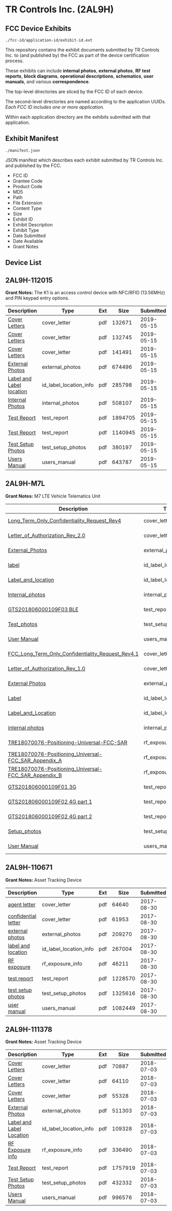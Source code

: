 # TR Controls Inc. (2AL9H)
## FCC Device Exhibits

```
./fcc-id/application-id/exhibit-id.ext
```

This repository contains the exhibit documents submitted by TR Controls Inc. to (and published by) the FCC as part of the device certification process.

These exhibits can include **internal photos**, **external photos**, **RF test reports**, **block diagrams**, **operational descriptions**, **schematics**, **user manuals**, and various **correspondence**.

The top-level directories are sliced by the FCC ID of each device.

The second-level directories are named according to the application UUIDs. *Each FCC ID includes one or more application.*

Within each application directory are the exhibits submitted with that application. 

## Exhibit Manifest

```
./manifest.json
```

JSON manifest which describes each exhibit submitted by TR Controls Inc. and published by the FCC.

- FCC ID
- Grantee Code
- Product Code
- MD5
- Path
- File Extension
- Content Type
- Size
- Exhibit ID
- Exhibit Description
- Exhibit Type
- Date Submitted
- Date Available
- Grant Notes

## Device List
## 2AL9H-112015
**Grant Notes:** The K1 is an access control device with NFC/RFID (13.56MHz) and PIN keypad entry options.

| Description | Type | Ext | Size | Submitted | Available |
| ----------- | ---- | --- | ---- | --------- | --------- |
| [Cover Letters](2AL9H-112015/05ce3ed120a2a4e155035eb890bf33a9/4279033.pdf) | cover_letter | pdf | 132671 | 2019-05-15 | 2019-05-15 |
| [Cover Letters](2AL9H-112015/05ce3ed120a2a4e155035eb890bf33a9/4279034.pdf) | cover_letter | pdf | 132745 | 2019-05-15 | 2019-05-15 |
| [Cover Letters](2AL9H-112015/05ce3ed120a2a4e155035eb890bf33a9/4279035.pdf) | cover_letter | pdf | 141491 | 2019-05-15 | 2019-05-15 |
| [External Photos](2AL9H-112015/05ce3ed120a2a4e155035eb890bf33a9/4279036.pdf) | external_photos | pdf | 674496 | 2019-05-15 | 2019-11-04 |
| [Label and Label location](2AL9H-112015/05ce3ed120a2a4e155035eb890bf33a9/4279038.pdf) | id_label_location_info | pdf | 285798 | 2019-05-15 | 2019-05-15 |
| [Internal Photos](2AL9H-112015/05ce3ed120a2a4e155035eb890bf33a9/4279037.pdf) | internal_photos | pdf | 508107 | 2019-05-15 | 2019-11-04 |
| [Test Report](2AL9H-112015/05ce3ed120a2a4e155035eb890bf33a9/4279043.pdf) | test_report | pdf | 1894705 | 2019-05-15 | 2019-05-15 |
| [Test Report](2AL9H-112015/05ce3ed120a2a4e155035eb890bf33a9/4279044.pdf) | test_report | pdf | 1140945 | 2019-05-15 | 2019-05-15 |
| [Test Setup Photos](2AL9H-112015/05ce3ed120a2a4e155035eb890bf33a9/4279042.pdf) | test_setup_photos | pdf | 380197 | 2019-05-15 | 2019-11-04 |
| [Users Manual](2AL9H-112015/05ce3ed120a2a4e155035eb890bf33a9/4279045.pdf) | users_manual | pdf | 643787 | 2019-05-15 | 2019-11-04 |
## 2AL9H-M7L
**Grant Notes:** M7 LTE Vehicle Telematics Unit

| Description | Type | Ext | Size | Submitted | Available |
| ----------- | ---- | --- | ---- | --------- | --------- |
| [Long_Term_Only_Confidentiality_Request_Rev4](2AL9H-M7L/51f27eae9164969fbfa45929b533e4a4/3966989.pdf) | cover_letter | pdf | 19190 | 2018-08-17 | 2018-08-17 |
| [Letter_of_Authorization_Rev_2.0](2AL9H-M7L/51f27eae9164969fbfa45929b533e4a4/3966992.pdf) | cover_letter | pdf | 19627 | 2018-08-17 | 2018-08-17 |
| [External_Photos](2AL9H-M7L/51f27eae9164969fbfa45929b533e4a4/3966986.pdf) | external_photos | pdf | 269753 | 2018-08-17 | 2018-08-17 |
| [label](2AL9H-M7L/51f27eae9164969fbfa45929b533e4a4/3966990.pdf) | id_label_location_info | pdf | 855314 | 2018-08-17 | 2018-08-17 |
| [Label_and_location](2AL9H-M7L/51f27eae9164969fbfa45929b533e4a4/3966991.pdf) | id_label_location_info | pdf | 234456 | 2018-08-17 | 2018-08-17 |
| [Internal_photos](2AL9H-M7L/51f27eae9164969fbfa45929b533e4a4/3966987.pdf) | internal_photos | pdf | 578142 | 2018-08-17 | 2018-08-17 |
| [GTS201806000109F03 BLE](2AL9H-M7L/51f27eae9164969fbfa45929b533e4a4/3966983.pdf) | test_report | pdf | 1171385 | 2018-08-17 | 2018-08-17 |
| [Test_photos](2AL9H-M7L/51f27eae9164969fbfa45929b533e4a4/3966985.pdf) | test_setup_photos | pdf | 80755 | 2018-08-17 | 2018-08-17 |
| [User Manual](2AL9H-M7L/51f27eae9164969fbfa45929b533e4a4/3966994.pdf) | users_manual | pdf | 193287 | 2018-08-17 | 2018-08-17 |
| [FCC_Long_Term_Only_Confidentiality_Request_Rev4.1](2AL9H-M7L/5770370e4c00d4ad7fdb4249aa67b55a/3966989.pdf) | cover_letter | pdf | 19190 | 2018-08-17 | 2018-08-17 |
| [Letter_of_Authorization_Rev_1.0](2AL9H-M7L/5770370e4c00d4ad7fdb4249aa67b55a/3966992.pdf) | cover_letter | pdf | 19627 | 2018-08-17 | 2018-08-17 |
| [External Photos](2AL9H-M7L/5770370e4c00d4ad7fdb4249aa67b55a/3966986.pdf) | external_photos | pdf | 269753 | 2018-08-17 | 2018-08-17 |
| [Label](2AL9H-M7L/5770370e4c00d4ad7fdb4249aa67b55a/3966990.pdf) | id_label_location_info | pdf | 855314 | 2018-08-17 | 2018-08-17 |
| [Label_and_Location](2AL9H-M7L/5770370e4c00d4ad7fdb4249aa67b55a/3966991.pdf) | id_label_location_info | pdf | 234456 | 2018-08-17 | 2018-08-17 |
| [internal photos](2AL9H-M7L/5770370e4c00d4ad7fdb4249aa67b55a/3966987.pdf) | internal_photos | pdf | 578142 | 2018-08-17 | 2018-08-17 |
| [TRE18070076-Positioning-Universal-FCC-SAR](2AL9H-M7L/5770370e4c00d4ad7fdb4249aa67b55a/3967000.pdf) | rf_exposure_info | pdf | 2542659 | 2018-08-17 | 2018-08-17 |
| [TRE18070076-Positioning_Universal-FCC_SAR_Appendix_A](2AL9H-M7L/5770370e4c00d4ad7fdb4249aa67b55a/3967001.pdf) | rf_exposure_info | pdf | 5038170 | 2018-08-17 | 2018-08-17 |
| [TRE18070076-Positioning_Universal-FCC_SAR_Appendix_B](2AL9H-M7L/5770370e4c00d4ad7fdb4249aa67b55a/3967002.pdf) | rf_exposure_info | pdf | 1876161 | 2018-08-17 | 2018-08-17 |
| [GTS201806000109F01 3G](2AL9H-M7L/5770370e4c00d4ad7fdb4249aa67b55a/3966997.pdf) | test_report | pdf | 2531942 | 2018-08-17 | 2018-08-17 |
| [GTS201806000109F02 4G part 1](2AL9H-M7L/5770370e4c00d4ad7fdb4249aa67b55a/3966998.pdf) | test_report | pdf | 3054322 | 2018-08-17 | 2018-08-17 |
| [GTS201806000109F02 4G part 2](2AL9H-M7L/5770370e4c00d4ad7fdb4249aa67b55a/3966999.pdf) | test_report | pdf | 3248860 | 2018-08-17 | 2018-08-17 |
| [Setup_photos](2AL9H-M7L/5770370e4c00d4ad7fdb4249aa67b55a/3966985.pdf) | test_setup_photos | pdf | 80755 | 2018-08-17 | 2018-08-17 |
| [User Manual](2AL9H-M7L/5770370e4c00d4ad7fdb4249aa67b55a/3966994.pdf) | users_manual | pdf | 193287 | 2018-08-17 | 2018-08-17 |
## 2AL9H-110671
**Grant Notes:** Asset Tracking Device

| Description | Type | Ext | Size | Submitted | Available |
| ----------- | ---- | --- | ---- | --------- | --------- |
| [agent letter](2AL9H-110671/c59df16be952fed17ce81a72e142d659/3535365.pdf) | cover_letter | pdf | 64640 | 2017-08-30 | 2017-08-30 |
| [confidential letter](2AL9H-110671/c59df16be952fed17ce81a72e142d659/3535366.pdf) | cover_letter | pdf | 61953 | 2017-08-30 | 2017-08-30 |
| [external photos](2AL9H-110671/c59df16be952fed17ce81a72e142d659/3535367.pdf) | external_photos | pdf | 209270 | 2017-08-30 | 2017-08-30 |
| [label and location](2AL9H-110671/c59df16be952fed17ce81a72e142d659/3535368.pdf) | id_label_location_info | pdf | 267004 | 2017-08-30 | 2017-08-30 |
| [RF exposure](2AL9H-110671/c59df16be952fed17ce81a72e142d659/3535372.pdf) | rf_exposure_info | pdf | 46211 | 2017-08-30 | 2017-08-30 |
| [test report](2AL9H-110671/c59df16be952fed17ce81a72e142d659/3535374.pdf) | test_report | pdf | 1228570 | 2017-08-30 | 2017-08-30 |
| [test setup photos](2AL9H-110671/c59df16be952fed17ce81a72e142d659/3535375.pdf) | test_setup_photos | pdf | 1325616 | 2017-08-30 | 2017-08-30 |
| [user manual](2AL9H-110671/c59df16be952fed17ce81a72e142d659/3535376.pdf) | users_manual | pdf | 1082449 | 2017-08-30 | 2017-08-30 |
## 2AL9H-111378
**Grant Notes:** Asset Tracking Device

| Description | Type | Ext | Size | Submitted | Available |
| ----------- | ---- | --- | ---- | --------- | --------- |
| [Cover Letters](2AL9H-111378/887cc582b9af747f651e34668e5b8fd3/3910613.pdf) | cover_letter | pdf | 70887 | 2018-07-03 | 2018-07-03 |
| [Cover Letters](2AL9H-111378/887cc582b9af747f651e34668e5b8fd3/3910614.pdf) | cover_letter | pdf | 64110 | 2018-07-03 | 2018-07-03 |
| [Cover Letters](2AL9H-111378/887cc582b9af747f651e34668e5b8fd3/3910615.pdf) | cover_letter | pdf | 55328 | 2018-07-03 | 2018-07-03 |
| [External Photos](2AL9H-111378/887cc582b9af747f651e34668e5b8fd3/3910616.pdf) | external_photos | pdf | 511303 | 2018-07-03 | 2018-07-03 |
| [Label and Label Location](2AL9H-111378/887cc582b9af747f651e34668e5b8fd3/3910618.pdf) | id_label_location_info | pdf | 109328 | 2018-07-03 | 2018-07-03 |
| [RF Exposure info](2AL9H-111378/887cc582b9af747f651e34668e5b8fd3/3910621.pdf) | rf_exposure_info | pdf | 336490 | 2018-07-03 | 2018-07-03 |
| [Test Report](2AL9H-111378/887cc582b9af747f651e34668e5b8fd3/3910623.pdf) | test_report | pdf | 1757919 | 2018-07-03 | 2018-07-03 |
| [Test Setup Photos](2AL9H-111378/887cc582b9af747f651e34668e5b8fd3/3910624.pdf) | test_setup_photos | pdf | 432332 | 2018-07-03 | 2018-07-03 |
| [Users Manual](2AL9H-111378/887cc582b9af747f651e34668e5b8fd3/3910641.pdf) | users_manual | pdf | 996576 | 2018-07-03 | 2018-12-30 |
